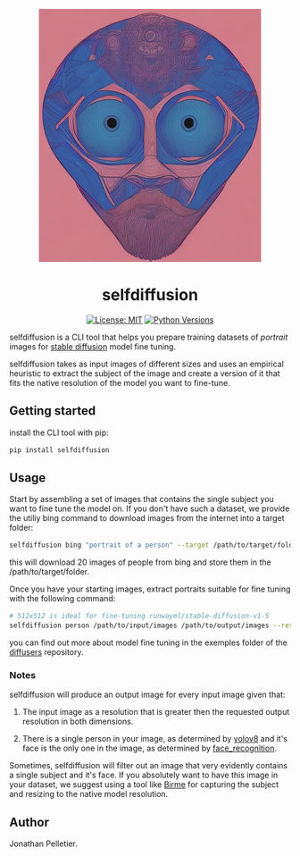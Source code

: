 <p align="center" text-align="center">
  <img src="https://raw.githubusercontent.com/La-Compagnie-Infonuagique/selfdiffusion/aca5dc131f3162c2a0817a38a7d95b836a7faefc/assets/selfdiffusion.jpg" alt="self diffusion">
</p>

<div align="center">
  <h1>selfdiffusion</h1>
</div>

<p align="center">
  <a href="https://opensource.org/licenses/MIT"><img alt="License: MIT" src="https://img.shields.io/badge/License-MIT-green.svg"></a>
  <a href="https://pypi.org/project/selfdiffusion/"><img alt="Python Versions" src="https://img.shields.io/pypi/pyversions/selfdiffusion.svg"></a>
</p>


selfdiffusion is a CLI tool that helps you prepare training datasets of 
*portrait* images for 
[stable diffusion](https://en.wikipedia.org/wiki/Stable_Diffusion) model
fine tuning.  

selfdiffusion takes as input images of different sizes and uses an empirical
heuristic to extract the subject of the image and create a version of it that 
fits the native resolution of the model you want to fine-tune.

## Getting started
install the CLI tool with pip:
```bash
pip install selfdiffusion
```

## Usage
Start by assembling a set of images that contains the single subject you want
to fine tune the model on. If you don't have such a
dataset, we provide the utiliy bing command to download images from the internet into a target folder:

```bash
selfdiffusion bing "portrait of a person" --target /path/to/target/folder --limit 20
```

this will download 20 images of people from bing and store them in the /path/to/target/folder.

Once you have your starting images, extract portraits suitable for fine tuning with the following command:

```bash
# 512x512 is ideal for fine-tuning runwayml/stable-diffusion-v1-5
selfdiffusion person /path/to/input/images /path/to/output/images --resolution 512 512
```

you can find out more about model fine tuning in the exemples folder of the [diffusers](https://github.com/huggingface/diffusers) repository. 

### Notes
selfdiffusion will produce an output image for every input image given that:

1. The input image as a resolution that is greater then the requested output resolution in both dimensions.

2. There is a single person in your image, as determined by [yolov8](https://github.com/ultralytics/ultralytics)
and it's face is the only one in the image, as determined by [face_recognition](https://github.com/ageitgey/face_recognition).

Sometimes, selfdiffusion will filter out an image that very evidently
contains a single subject and it's face. If you absolutely want to have this image in your dataset, we suggest using a tool like [Birme](https://www.birme.net) for capturing the subject and resizing to the native model resolution.

## Author
Jonathan Pelletier.


